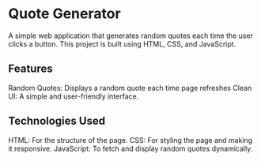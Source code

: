 # Quote Generator 
A simple web application that generates random quotes each time the user clicks a button. This project is built using HTML, CSS, and JavaScript.

## Features
Random Quotes: Displays a random quote each time page refreshes
Clean UI: A simple and user-friendly interface.

## Technologies Used
HTML: For the structure of the page.
CSS: For styling the page and making it responsive.
JavaScript: To fetch and display random quotes dynamically.
